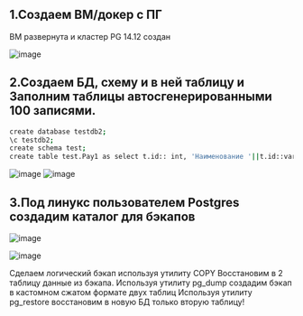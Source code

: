 ## 1.Создаем ВМ/докер c ПГ
ВМ развернута и кластер PG 14.12 создан

![image](https://github.com/user-attachments/assets/419eb487-3ab0-4af5-884b-3c3ba4cd9457)

## 2.Создаем БД, схему и в ней таблицу и Заполним таблицы автосгенерированными 100 записями.
```bash
create database testdb2;
\c testdb2;
create schema test;
create table test.Pay1 as select t.id:: int, 'Наименование '||t.id::varchar(100) from (select generate_series(1,100,1) as id) t;
```

![image](https://github.com/user-attachments/assets/f4e7cb89-bc09-4ee6-ba5f-4e726ed6c5df)
![image](https://github.com/user-attachments/assets/d823e312-6673-4023-9952-51d11b02da2d)

## 3.Под линукс пользователем Postgres создадим каталог для бэкапов


![image](https://github.com/user-attachments/assets/3b43ca9a-3d10-4612-87bf-f6b860c9cd4a)

![image](https://github.com/user-attachments/assets/ba8ea941-a96c-4c37-ad82-210738920727)


Сделаем логический бэкап используя утилиту COPY
Восстановим в 2 таблицу данные из бэкапа.
Используя утилиту pg_dump создадим бэкап в кастомном сжатом формате двух таблиц
Используя утилиту pg_restore восстановим в новую БД только вторую таблицу!
